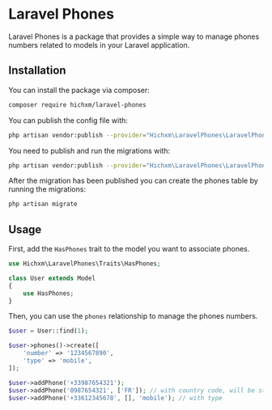 # Laravel Phones

Laravel Phones is a package that provides a simple way to manage phones numbers related to models 
in your Laravel application.

## Installation

You can install the package via composer:

```bash
composer require hichxm/laravel-phones
```

You can publish the config file with:

```bash
php artisan vendor:publish --provider="Hichxm\LaravelPhones\LaravelPhonesServiceProvider" --tag="config"
```

You need to publish and run the migrations with:

```bash
php artisan vendor:publish --provider="Hichxm\LaravelPhones\LaravelPhonesServiceProvider" --tag="migrations"
```

After the migration has been published you can create the phones table by running the migrations:

```bash
php artisan migrate
```

## Usage

First, add the `HasPhones` trait to the model you want to associate phones.

```php
use Hichxm\LaravelPhones\Traits\HasPhones;

class User extends Model
{
    use HasPhones;
}
```

Then, you can use the `phones` relationship to manage the phones numbers.

```php
$user = User::find(1);

$user->phones()->create([
    'number' => '1234567890',
    'type' => 'mobile',
]);

$user->addPhone('+33987654321');
$user->addPhone('0987654321', ['FR']); // with country code, will be stored as +33987654321
$user->addPhone('+33612345678', [], 'mobile'); // with type
```